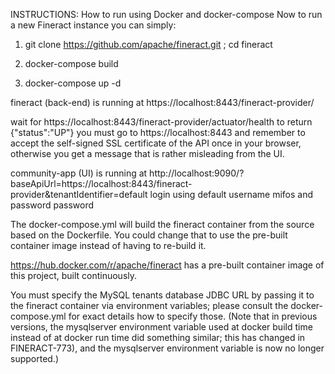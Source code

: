 INSTRUCTIONS: How to run using Docker and docker-compose
Now to run a new Fineract instance you can simply:

1.  git clone https://github.com/apache/fineract.git ; cd fineract

2.  docker-compose build

3.  docker-compose up -d

fineract (back-end) is running at https://localhost:8443/fineract-provider/

wait for https://localhost:8443/fineract-provider/actuator/health to return {"status":"UP"}
you must go to https://localhost:8443 and remember to accept the self-signed SSL certificate of the API once in your browser, otherwise you get a message that is rather misleading from the UI.

community-app (UI) is running at http://localhost:9090/?baseApiUrl=https://localhost:8443/fineract-provider&tenantIdentifier=default
login using default username mifos and password password

The docker-compose.yml will build the fineract container from the source based on the Dockerfile. You could change that to use the pre-built container image instead of having to re-build it.

https://hub.docker.com/r/apache/fineract has a pre-built container image of this project, built continuously.

You must specify the MySQL tenants database JDBC URL by passing it to the fineract container via environment variables; please consult the docker-compose.yml for exact details how to specify those. (Note that in previous versions, the mysqlserver environment variable used at docker build time instead of at docker run time did something similar; this has changed in FINERACT-773), and the mysqlserver environment variable is now no longer supported.)
